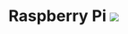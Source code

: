 # Raspberry Pi  ![](https://github.com/nomaan-2k/robo_resource/blob/main/electronics/raspberry_pi/repo_data/Raspi-PGB001.webp)
